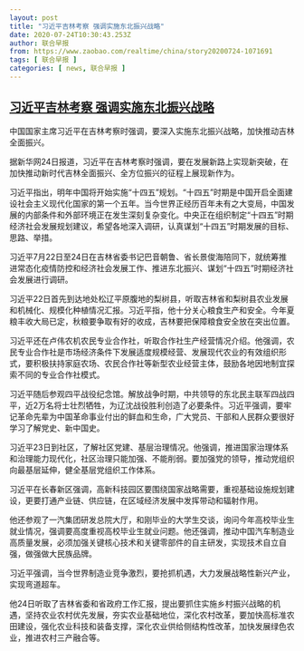 ```yaml
---
layout: post
title: "习近平吉林考察 强调实施东北振兴战略"
date: 2020-07-24T10:30:43.253Z
author: 联合早报
from: https://www.zaobao.com/realtime/china/story20200724-1071691
tags: [ 联合早报 ]
categories: [ news, 联合早报 ]
---
```

<!--1595611800000-->
[习近平吉林考察 强调实施东北振兴战略](https://www.zaobao.com/realtime/china/story20200724-1071691)
------

<div>
<p>中国国家主席习近平在吉林考察时强调，要深入实施东北振兴战略，加快推动吉林全面振兴。</p><p>据新华网24日报道，习近平在吉林考察时强调，要在发展新路上实现新突破，在加快推动新时代吉林全面振兴、全方位振兴的征程上展现新作为。</p><p>习近平指出，明年中国将开始实施“十四五”规划。“十四五”时期是中国开启全面建设社会主义现代化国家的第一个五年。当今世界正经历百年未有之大变局，中国发展的内部条件和外部环境正在发生深刻复杂变化。中央正在组织制定“十四五”时期经济社会发展规划建议，希望各地深入调研，认真谋划“十四五”时期发展的目标、思路、举措。</p><section id="imu"><div id="dfp-ad-imu1-wrapper" class="dfp-tag-wrapper"><div id="dfp-ad-imu1" class="dfp-tag-wrapper"></div></div></section><p>习近平7月22日至24日在吉林省委书记巴音朝鲁、省长景俊海陪同下，就统筹推进常态化疫情防控和经济社会发展工作、推进东北振兴、谋划“十四五”时期经济社会发展进行调研。</p><p>习近平22日首先到达地处松辽平原腹地的梨树县，听取吉林省和梨树县农业发展和机械化、规模化种植情况汇报。习近平指，他十分关心粮食生产和安全。今年夏粮丰收大局已定，秋粮要争取有好的收成，吉林要把保障粮食安全放在突出位置。</p><p>习近平还在卢伟农机农民专业合作社，听取合作社生产经营情况介绍。他强调，农民专业合作社是市场经济条件下发展适度规模经营、发展现代农业的有效组织形式，要积极扶持家庭农场、农民合作社等新型农业经营主体，鼓励各地因地制宜探索不同的专业合作社模式。</p><p>习近平随后参观四平战役纪念馆。解放战争时期，中共领导的东北民主联军四战四平，近2万名将士壮烈牺牲，为辽沈战役胜利创造了必要条件。习近平强调，要牢记革命先辈为中国革命事业付出的鲜血和生命，广大党员、干部和人民群众要很好学习了解党史、新中国史。</p><div id="innity-in-post"></div><div id="dfp-ad-midarticlespecial-wrapper" class="dfp-tag-wrapper"><div id="dfp-ad-midarticlespecial" class="dfp-tag-wrapper"></div></div><p>习近平23日到社区，了解社区党建、基层治理情况。他强调，推进国家治理体系和治理能力现代化，社区治理只能加强、不能削弱。要加强党的领导，推动党组织向最基层延伸，健全基层党组织工作体系。</p><p>习近平在长春新区强调，高新科技园区要围绕国家战略需要，重视基础设施规划建设，更要打通产业链、供应链，在区域经济发展中发挥带动和辐射作用。</p><p>他还参观了一汽集团研发总院大厅，和刚毕业的大学生交谈，询问今年高校毕业生就业情况，强调要高度重视高校毕业生就业问题。他还强调，推动中国汽车制造业高质量发展，必须加强关键核心技术和关键零部件的自主研发，实现技术自立自强，做强做大民族品牌。</p><p>习近平强调，当今世界制造业竞争激烈，要抢抓机遇，大力发展战略性新兴产业，实现弯道超车。</p><p>他24日听取了吉林省委和省政府工作汇报，提出要抓住实施乡村振兴战略的机遇，坚持农业农村优先发展，夯实农业基础地位，深化农村改革，要加快高标准农田建设，强化农业科技和装备支撑，深化农业供给侧结构性改革，加快发展绿色农业，推进农村三产融合等。</p>
</div>

